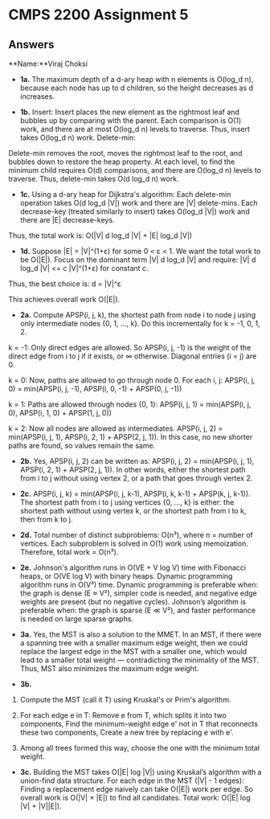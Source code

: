# CMPS 2200 Assignment 5
## Answers

**Name:**Viraj Choksi





- **1a.** The maximum depth of a d-ary heap with n elements is O(log_d n), because each node has up to d children, so the height decreases as d increases.


- **1b.** Insert: Insert places the new element as the rightmost leaf and bubbles up by comparing with the parent. Each comparison is O(1) work, and there are at most O(log_d n) levels to traverse.
Thus, insert takes O(log_d n) work.
Delete-min:

Delete-min removes the root, moves the rightmost leaf to the root, and bubbles down to restore the heap property.
At each level, to find the minimum child requires O(d) comparisons, and there are O(log_d n) levels to traverse.
Thus, delete-min takes O(d log_d n) work.


- **1c.** Using a d-ary heap for Dijkstra's algorithm:
Each delete-min operation takes O(d log_d |V|) work and there are |V| delete-mins.
Each decrease-key (treated similarly to insert) takes O(log_d |V|) work and there are |E| decrease-keys.

Thus, the total work is: O(|V| d log_d |V| + |E| log_d |V|)


- **1d.** Suppose |E| = |V|^(1+ε) for some 0 < ε < 1.
We want the total work to be O(|E|).
Focus on the dominant term |V| d log_d |V| and require: |V| d log_d |V| <= c |V|^(1+ε) for constant c.

Thus, the best choice is: d = |V|^ε

This achieves overall work O(|E|).


- **2a.** Compute APSP(i, j, k), the shortest path from node i to node j using only intermediate nodes {0, 1, ..., k}. Do this incrementally for k = -1, 0, 1, 2.

k = -1: Only direct edges are allowed. So APSP(i, j, -1) is the weight of the direct edge from i to j if it exists, or ∞ otherwise. Diagonal entries (i = j) are 0.

k = 0: Now, paths are allowed to go through node 0. For each i, j: APSP(i, j, 0) = min(APSP(i, j, -1), APSP(i, 0, -1) + APSP(0, j, -1))

k = 1: Paths are allowed through nodes {0, 1}: APSP(i, j, 1) = min(APSP(i, j, 0), APSP(i, 1, 0) + APSP(1, j, 0))

k = 2: Now all nodes are allowed as intermediates. APSP(i, j, 2) = min(APSP(i, j, 1), APSP(i, 2, 1) + APSP(2, j, 1)). In this case, no new shorter paths are found, so values remain the same.


- **2b.** Yes, APSP(i, j, 2) can be written as: APSP(i, j, 2) = min(APSP(i, j, 1), APSP(i, 2, 1) + APSP(2, j, 1)). In other words, either the shortest path from i to j without using vertex 2, or a path that goes through vertex 2.


- **2c.** APSP(i, j, k) = min(APSP(i, j, k-1), APSP(i, k, k-1) + APSP(k, j, k-1)). The shortest path from i to j using vertices {0, ..., k} is either: the shortest path without using vertex k, or the shortest path from i to k, then from k to j.


- **2d.** Total number of distinct subproblems: O(n³), where n = number of vertices. Each subproblem is solved in O(1) work using memoization. Therefore, total work = O(n³).


- **2e.** Johnson's algorithm runs in O(VE + V log V) time with Fibonacci heaps, or O(VE log V) with binary heaps. Dynamic programming algorithm runs in O(V³) time. Dynamic programming is preferable when: the graph is dense (E ≈ V²), simpler code is needed, and negative edge weights are present (but no negative cycles). Johnson’s algorithm is preferable when: the graph is sparse (E ≪ V²), and faster performance is needed on large sparse graphs.



- **3a.** Yes, the MST is also a solution to the MMET. In an MST, if there were a spanning tree with a smaller maximum edge weight, then we could replace the largest edge in the MST with a smaller one, which would lead to a smaller total weight — contradicting the minimality of the MST. Thus, MST also minimizes the maximum edge weight.


- **3b.**
1. Compute the MST (call it T) using Kruskal's or Prim's algorithm.

2. For each edge e in T: Remove e from T, which splits it into two components, Find the minimum-weight edge e' not in T that reconnects these two components, Create a new tree by replacing e with e'.

3. Among all trees formed this way, choose the one with the minimum total weight. 


- **3c.** Building the MST takes O(|E| log |V|) using Kruskal’s algorithm with a union-find data structure.
For each edge in the MST (|V| - 1 edges):
Finding a replacement edge naively can take O(|E|) work per edge.
So overall work is O(|V| × |E|) to find all candidates.
Total work:
O(|E| log |V| + |V||E|).
